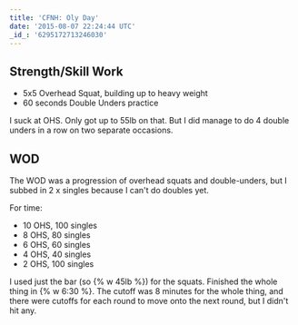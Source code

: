 ```yaml
---
title: 'CFNH: Oly Day'
date: '2015-08-07 22:24:44 UTC'
_id_: '6295172713246030'
---
```


## Strength/Skill Work

- 5x5 Overhead Squat, building up to heavy weight
- 60 seconds Double Unders practice

I suck at OHS. Only got up to 55lb on that. But I did manage to do 4 double
unders in a row on two separate occasions.

## WOD

The WOD was a progression of overhead squats and double-unders, but I
subbed in 2 x singles because I can't do doubles yet.

For time:

- 10 OHS, 100 singles
- 8 OHS, 80 singles
- 6 OHS, 60 singles
- 4 OHS, 40 singles
- 2 OHS, 100 singles

I used just the bar (so {% w 45lb %}) for the squats. Finished the whole
thing in {% w 6:30 %}. The cutoff was 8 minutes for the whole thing, and
there were cutoffs for each round to move onto the next round, but I didn't
hit any.
